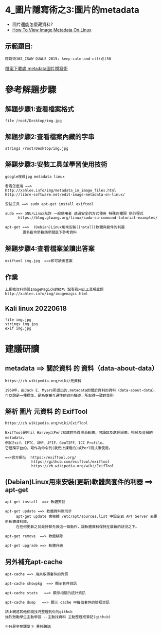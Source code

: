 # 4_圖片隱寫術之3:圖片的metadata
- 圖片還能怎麼藏資料?
- [How To View Image Metadata On Linux](https://ostechnix.com/how-to-view-image-metadata-on-linux/)

## 示範題目:
```
隱寫術102_CSAW QUALS 2015: keep-calm-and-ctf(必)50
```
[檔案下載處 metadata圖片隱寫術](https://raw.githubusercontent.com/MyFirstSecurity2020/backup/main/steg/steg102/img.jpg)

# 參考解題步驟
## 解題步驟1:查看檔案格式
```
file /root/Desktop/img.jpg
```

## 解題步驟2:查看檔案內藏的字串
```
strings /root/Desktop/img.jpg
```

## 解題步驟3:安裝工具並學習使用技術
```
google搜尋jpg metadata linux

看看怎麼用 ==>
http://xahlee.info/img/metadata_in_image_files.html
http://libre-software.net/edit-image-metadata-on-linux/

安裝工具 ==> sudo apt-get install exiftool

sudo ==> GNU/Linux允許 一般使用者 透過安全的方式使用 特殊的權限 執行程式
      https://blog.gtwang.org/linux/sudo-su-command-tutorial-examples/

apt-get ==>  (Debian)Linux用來安裝(install)軟體與套件的利器
        更多指令參數請參閱底下參考資料
```

## 解題步驟4:查看檔案並讀出答案
```
exiftool img.jpg  ==>即可讀出答案
```

## 作業
```
上網找資料學習ImageMagick的技巧 試看看用此工具解此題
http://xahlee.info/img/imagemagic.html
```
## Kali linux 20220618
```
file img.jpg
strings img.jpg
exif img.jpg
```
# 建議研讀
## metadata ==> 關於資料 的 資料（data-about-data）
```
https://zh.wikipedia.org/wiki/元資料

1969年，由Jack E. Myers所提出的.metadata即關於資料的資料（data-about-data），
可以說是一種標準，是為支援互通性的資料描述，所取得一致的準則
```
## 解析 圖片 元資料 的 ExifTool
```
https://zh.wikipedia.org/wiki/ExifTool

ExifTool是Phil Harvey以Perl寫成的免費開源軟體，可讀寫及處理圖像、視頻及音頻的metadata，
例如Exif、IPTC、XMP、JFIF、GeoTIFF、ICC Profile。
它是跨平台的，可作為命令列(我們上課用的)或Perl函式庫使用。

==>官方網址  https://exiftool.org/
            https://github.com/exiftool/exiftool
            https://zh.wikipedia.org/wiki/ExifTool
```

## (Debian)Linux用來安裝(更新)軟體與套件的利器 ==> apt-get
```
apt-get install  ==> 軟體安裝

apt-get update ==> 軟體資料庫同步
     apt-get update 會根據 /etc/apt/sources.list 中設定到 APT Server 去更新軟體資料庫，
     在任何更新之前最好都先做這一個動作，讓軟體資料保持在最新的狀況之下。

apt-get remove  ==> 軟體移除

apt-get upgrade ==> 軟體升級
```
## 另外補充apt-cache 
```
apt-cache ==> 用來取得套件的資訊

apt-cache showpkg  ==> 顯示套件資訊

apt-cache stats   ==> 顯示相關的統計資訊

apt-cache dump   ==> 顥示 cache 中每個套件的簡短資訊
```
```
請上網將其他相關技巧整理到你的github
強烈鼓勵學生主動學習 --主動找資料 主動整理成筆記(github)

不只是坐在課堂下 單純聽講
```

